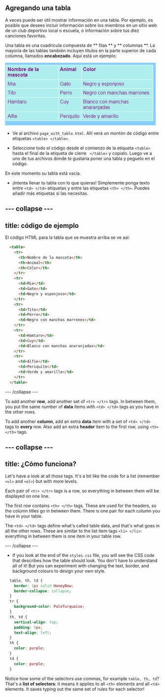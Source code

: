 ## Agregando una tabla

A veces puede ser útil mostrar información en una tabla. Por ejemplo, es posible que desees incluir información sobre los miembros en un sitio web de un club deportivo local o escuela, o información sobre tus diez canciones favoritas.

Una tabla es una cuadrícula compuesta de ** filas ** y ** columnas **. La mayoría de las tablas también incluyen títulos en la parte superior de cada columna, llamados **encabezado**. Aquí está un ejemplo:

![Ejemplo de información en una tabla.](images/egTableResult.png)

- Ve al archivo ` page_with_table.html `. Allí verá un montón de código entre etiquetas `<table> </table>`.

- Seleccione todo el código desde el comienzo de la etiqueta `<table>` hasta el final de la etiqueta de cierre ` </table>` y copialo. Luego ve a uno de tus archivos donde te gustaría poner una tabla y peguelo en el código.

En este momento su tabla está vacía.

- ¡Intenta llenar tu tabla con lo que quieras! Simplemente ponga texto entre `<td> </td>` etiquetas y entre las etiquetas `<th> </th>`. Puedes añadir más etiquetas si las necesitas.

## \--- collapse \---

## title: código de ejemplo

El código HTML para la tabla que se muestra arriba se ve así:

```html
  <table>
    <tr>
      <th>Nombre de la mascota</th>
      <th>Animal</th>
      <th>Color</th>
    </tr>
    <tr>
      <td>Mia</td>
      <td>Gato</td>
      <td>Negro y esponjoso</td>
    </tr>
    <tr>
      <td>Tito</td>
      <td>Perro</td>
      <td>Negro con manchas marrones</td>
    </tr>
    <tr>
      <td>Hamtaro</td>
      <td>Cuy</td>
      <td>Blanco con manchas anaranjadas</td>
    </tr>
    <tr>
      <td>Alfie</td>
      <td>Periquito</td>
      <td>Verde y amarillo</td>
    </tr>
  </table>
```

\--- /collapse \---

To add another **row**, add another set of `<tr> </tr>` tags. In between them, you put the same number of **data** items with `<td> </td>` tags as you have in the other rows.

To add another **column**, add an extra **data** item with a set of `<td> </td>` tags to **every** row. Also add an extra **header** item to the first row, using `<th> </th>` tags.

## \--- collapse \---

## title: ¿Cómo funciona?

Let's have a look at all those tags. It's a bit like the code for a list (remember `<ul>` and `<ol>`) but with more levels.

Each pair of `<tr> </tr>` tags is a row, so everything in between them will be displayed on one line.

The first row contains `<th> </th>` tags. These are used for the headers, so the column titles go in between them. There is one pair for each column you have in your table.

The `<td> </td>` tags define what's called table data, and that's what goes in all the other rows. These are similar to the list item tags `<li> </li>`: everything in between them is one item in your table row.

\--- /collapse \---

- If you look at the end of the `styles.css` file, you will see the CSS code that describes how the table should look. You don't have to understand all of it! But you can experiment with changing the text, border, and background colours to design your own style.

```css
  table, th, td {
    border: 1px solid HoneyDew;
    border-collapse: collapse;
  }
  tr {
    background-color: PaleTurquoise;
  }
  th, td {
    vertical-align: top;
    padding: 5px;
    text-align: left;
  }
  th {
    color: purple;
  }
  td {
    color: purple;
  }
```

Notice how some of the selectors use commas, for example `table, th, td`? That's a **list of selectors**: it means it applies to all `<th>` elements and all `<td>` elements. It saves typing out the same set of rules for each selector!